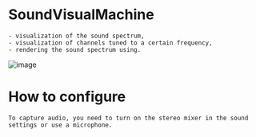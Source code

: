 # SoundVisualMachine

    - visualization of the sound spectrum,
    - visualization of channels tuned to a certain frequency,
    - rendering the sound spectrum using.

![image](https://user-images.githubusercontent.com/95174979/153827145-0e3056cb-ba3c-4b26-bb87-526232252f7e.png)


# How to configure

    To capture audio, you need to turn on the stereo mixer in the sound settings or use a microphone.

